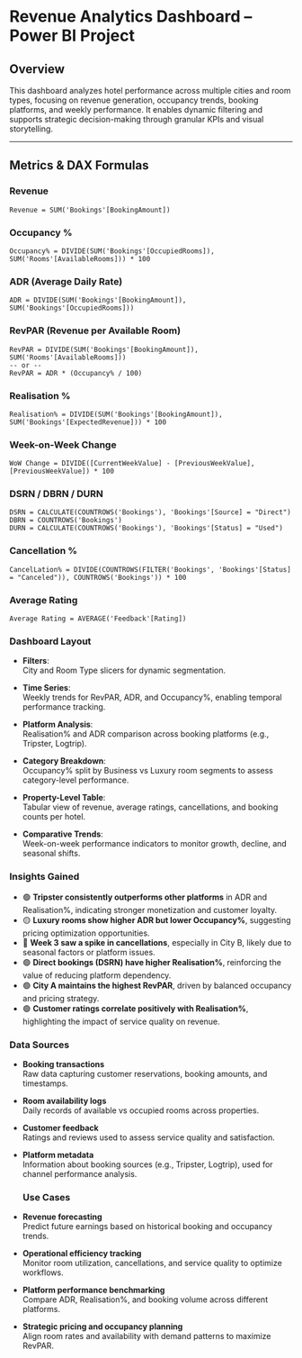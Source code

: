 # Revenue Analytics Dashboard – Power BI Project

## Overview
This dashboard analyzes hotel performance across multiple cities and room types, focusing on revenue generation, occupancy trends, booking platforms, and weekly performance. It enables dynamic filtering and supports strategic decision-making through granular KPIs and visual storytelling.

---

## Metrics & DAX Formulas

###  Revenue
```DAX
Revenue = SUM('Bookings'[BookingAmount])
```
### Occupancy %
```DAX
Occupancy% = DIVIDE(SUM('Bookings'[OccupiedRooms]), SUM('Rooms'[AvailableRooms])) * 100
```
###  ADR (Average Daily Rate)
```DAX
ADR = DIVIDE(SUM('Bookings'[BookingAmount]), SUM('Bookings'[OccupiedRooms]))
```
###  RevPAR (Revenue per Available Room)
```DAX
RevPAR = DIVIDE(SUM('Bookings'[BookingAmount]), SUM('Rooms'[AvailableRooms]))
-- or --
RevPAR = ADR * (Occupancy% / 100)
```
###  Realisation %
```DAX
Realisation% = DIVIDE(SUM('Bookings'[BookingAmount]), SUM('Bookings'[ExpectedRevenue])) * 100
```
### Week-on-Week Change
```DAX
WoW Change = DIVIDE([CurrentWeekValue] - [PreviousWeekValue], [PreviousWeekValue]) * 100
``` 
### DSRN / DBRN / DURN 
```DAX
DSRN = CALCULATE(COUNTROWS('Bookings'), 'Bookings'[Source] = "Direct")
DBRN = COUNTROWS('Bookings')
DURN = CALCULATE(COUNTROWS('Bookings'), 'Bookings'[Status] = "Used")
``` 
###  Cancellation %
```DAX
CancelLation% = DIVIDE(COUNTROWS(FILTER('Bookings', 'Bookings'[Status] = "Canceled")), COUNTROWS('Bookings')) * 100
``` 
### Average Rating
```DAX
Average Rating = AVERAGE('Feedback'[Rating])
```
### Dashboard Layout

- **Filters**:  
  City and Room Type slicers for dynamic segmentation.

- **Time Series**:  
  Weekly trends for RevPAR, ADR, and Occupancy%, enabling temporal performance tracking.

- **Platform Analysis**:  
  Realisation% and ADR comparison across booking platforms (e.g., Tripster, Logtrip).

- **Category Breakdown**:  
  Occupancy% split by Business vs Luxury room segments to assess category-level performance.

- **Property-Level Table**:  
  Tabular view of revenue, average ratings, cancellations, and booking counts per hotel.

- **Comparative Trends**:  
  Week-on-week performance indicators to monitor growth, decline, and seasonal shifts.

### Insights Gained

- 🟢 **Tripster consistently outperforms other platforms** in ADR and Realisation%, indicating stronger monetization and customer loyalty.
- 🟡 **Luxury rooms show higher ADR but lower Occupancy%**, suggesting pricing optimization opportunities.
- 🔴 **Week 3 saw a spike in cancellations**, especially in City B, likely due to seasonal factors or platform issues.
- 🟢 **Direct bookings (DSRN) have higher Realisation%**, reinforcing the value of reducing platform dependency.
- 🟢 **City A maintains the highest RevPAR**, driven by balanced occupancy and pricing strategy.
- 🟢 **Customer ratings correlate positively with Realisation%**, highlighting the impact of service quality on revenue.

### Data Sources

- **Booking transactions**  
  Raw data capturing customer reservations, booking amounts, and timestamps.

- **Room availability logs**  
  Daily records of available vs occupied rooms across properties.

- **Customer feedback**  
  Ratings and reviews used to assess service quality and satisfaction.

- **Platform metadata**  
  Information about booking sources (e.g., Tripster, Logtrip), used for channel performance analysis.

  ### Use Cases

- **Revenue forecasting**  
  Predict future earnings based on historical booking and occupancy trends.

- **Operational efficiency tracking**  
  Monitor room utilization, cancellations, and service quality to optimize workflows.

- **Platform performance benchmarking**  
  Compare ADR, Realisation%, and booking volume across different platforms.

- **Strategic pricing and occupancy planning**  
  Align room rates and availability with demand patterns to maximize RevPAR.






